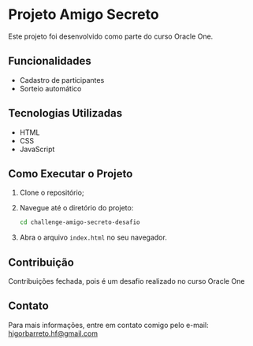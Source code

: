 # Projeto Amigo Secreto

Este projeto foi desenvolvido como parte do curso Oracle One.

## Funcionalidades

- Cadastro de participantes
- Sorteio automático

## Tecnologias Utilizadas

- HTML
- CSS
- JavaScript

## Como Executar o Projeto

1. Clone o repositório;

2. Navegue até o diretório do projeto:
    ```bash
    cd challenge-amigo-secreto-desafio
    ```
3. Abra o arquivo `index.html` no seu navegador.

## Contribuição

Contribuições fechada, pois é um desafio realizado no curso Oracle One


## Contato

Para mais informações, entre em contato comigo pelo e-mail: higorbarreto.hf@gmail.com
